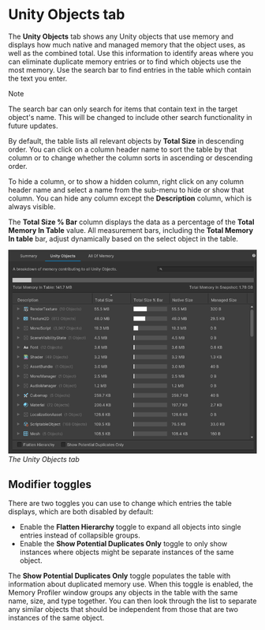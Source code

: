 # Unity Objects tab

The **Unity Objects** tab shows any Unity objects that use memory and displays how much native and managed memory that the object uses, as well as the combined total. Use this information to identify areas where you can eliminate duplicate memory entries or to find which objects use the most memory. Use the search bar to find entries in the table which contain the text you enter.

> [!NOTE]
> The search bar can only search for items that contain text in the target object's name. This will be changed to include other search functionality in future updates.

By default, the table lists all relevant objects by **Total Size** in descending order. You can click on a column header name to sort the table by that column or to change whether the column sorts in ascending or descending order.

To hide a column, or to show a hidden column, right click on any column header name and select a name from the sub-menu to hide or show that column. You can hide any column except the **Description** column, which is always visible.

The **Total Size % Bar** column displays the data as a percentage of the **Total Memory In Table** value. All measurement bars, including the **Total Memory In table** bar, adjust dynamically based on the select object in the table.

![The Unity Objects tab](images/unity-objects-tab.png)
</br>*The Unity Objects tab*

## Modifier toggles

There are two toggles you can use to change which entries the table displays, which are both disabled by default:

* Enable the **Flatten Hierarchy** toggle to expand all objects into single entries instead of collapsible groups.
* Enable the **Show Potential Duplicates Only** toggle to only show instances where objects might be separate instances of the same object.

The **Show Potential Duplicates Only** toggle populates the table with information about duplicated memory use. When this toggle is enabled, the Memory Profiler window groups any objects in the table with the same name, size, and type together. You can then look through the list to separate any similar objects that should be independent from those that are two instances of the same object.
